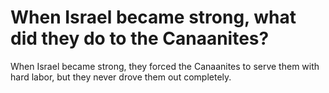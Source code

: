 # When Israel became strong, what did they do to the Canaanites?

When Israel became strong, they forced the Canaanites to serve them with hard labor, but they never drove them out completely.
